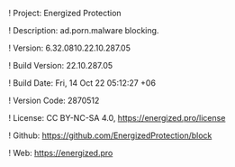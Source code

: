 ! Project: Energized Protection

! Description: ad.porn.malware blocking.

! Version: 6.32.0810.22.10.287.05

! Build Version: 22.10.287.05

! Build Date: Fri, 14 Oct 22 05:12:27 +06

! Version Code: 2870512

! License: CC BY-NC-SA 4.0, https://energized.pro/license

! Github: https://github.com/EnergizedProtection/block

! Web: https://energized.pro

